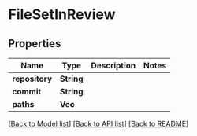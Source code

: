 # FileSetInReview

## Properties

Name | Type | Description | Notes
------------ | ------------- | ------------- | -------------
**repository** | **String** |  | 
**commit** | **String** |  | 
**paths** | **Vec<String>** |  | 

[[Back to Model list]](../README.md#documentation-for-models) [[Back to API list]](../README.md#documentation-for-api-endpoints) [[Back to README]](../README.md)


